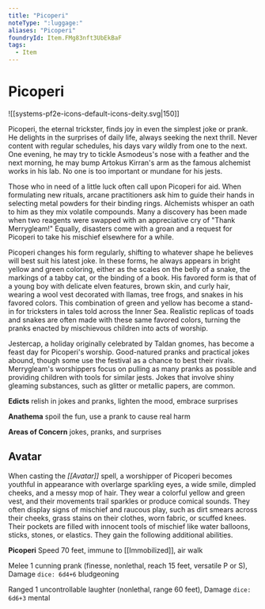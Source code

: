 ```yaml
---
title: "Picoperi"
noteType: ":luggage:"
aliases: "Picoperi"
foundryId: Item.FMg83nft3UbEkBaF
tags:
  - Item
---
```


# Picoperi
![[systems-pf2e-icons-default-icons-deity.svg|150]]

Picoperi, the eternal trickster, finds joy in even the simplest joke or prank. He delights in the surprises of daily life, always seeking the next thrill. Never content with regular schedules, his days vary wildly from one to the next. One evening, he may try to tickle Asmodeus's nose with a feather and the next morning, he may bump Artokus Kirran's arm as the famous alchemist works in his lab. No one is too important or mundane for his jests.

Those who in need of a little luck often call upon Picoperi for aid. When formulating new rituals, arcane practitioners ask him to guide their hands in selecting metal powders for their binding rings. Alchemists whisper an oath to him as they mix volatile compounds. Many a discovery has been made when two reagents were swapped with an appreciative cry of "Thank Merrygleam!" Equally, disasters come with a groan and a request for Picoperi to take his mischief elsewhere for a while.

Picoperi changes his form regularly, shifting to whatever shape he believes will best suit his latest joke. In these forms, he always appears in bright yellow and green coloring, either as the scales on the belly of a snake, the markings of a tabby cat, or the binding of a book. His favored form is that of a young boy with delicate elven features, brown skin, and curly hair, wearing a wool vest decorated with llamas, tree frogs, and snakes in his favored colors. This combination of green and yellow has become a stand-in for tricksters in tales told across the Inner Sea. Realistic replicas of toads and snakes are often made with these same favored colors, turning the pranks enacted by mischievous children into acts of worship.

Jestercap, a holiday originally celebrated by Taldan gnomes, has become a feast day for Picoperi's worship. Good-natured pranks and practical jokes abound, though some use the festival as a chance to best their rivals. Merrygleam's worshippers focus on pulling as many pranks as possible and providing children with tools for similar jests. Jokes that involve shiny gleaming substances, such as glitter or metallic papers, are common.

**Edicts** relish in jokes and pranks, lighten the mood, embrace surprises

**Anathema** spoil the fun, use a prank to cause real harm

**Areas of Concern** jokes, pranks, and surprises

## Avatar

When casting the _[[Avatar]]_ spell, a worshipper of Picoperi becomes youthful in appearance with overlarge sparkling eyes, a wide smile, dimpled cheeks, and a messy mop of hair. They wear a colorful yellow and green vest, and their movements trail sparkles or produce comical sounds. They often display signs of mischief and raucous play, such as dirt smears across their cheeks, grass stains on their clothes, worn fabric, or scuffed knees. Their pockets are filled with innocent tools of mischief like water balloons, sticks, stones, or elastics. They gain the following additional abilities.

**Picoperi** Speed 70 feet, immune to [[Immobilized]], air walk

Melee 1 cunning prank (finesse, nonlethal, reach 15 feet, versatile P or S), Damage `dice: 6d4+6` bludgeoning

Ranged 1 uncontrollable laughter (nonlethal, range 60 feet), Damage `dice: 6d6+3` mental
